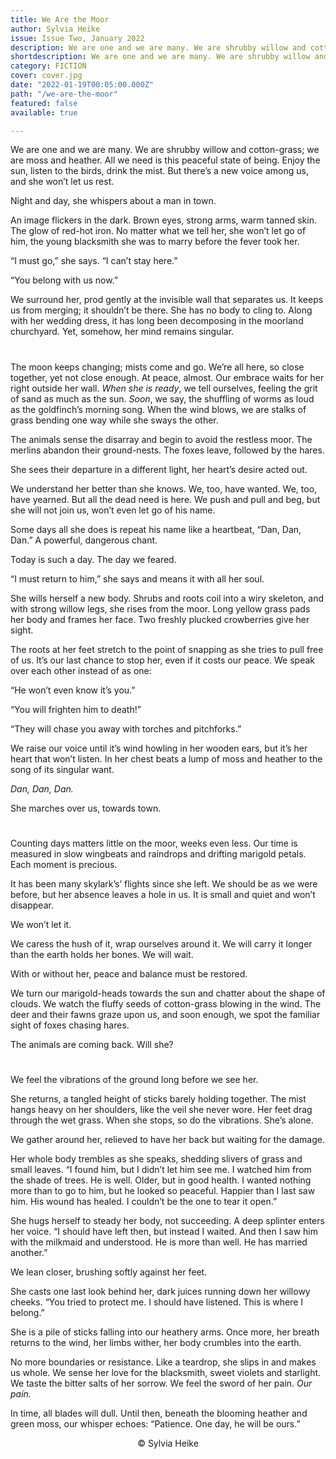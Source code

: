 ```yaml
---
title: We Are the Moor
author: Sylvia Heike
issue: Issue Two, January 2022
description: We are one and we are many. We are shrubby willow and cotton-grass; we are moss and heather. All we need is this peaceful state of being. Enjoy the sun, listen to the birds, drink the mist. But there’s a new voice among us, and she won’t let us rest. <p> Night and day, she whispers about a man in town.</p>
shortdescription: We are one and we are many. We are shrubby willow and cotton-grass; we are moss and heather. All we need is this peaceful state of being. Enjoy the sun, listen to the birds, drink the mist. But there’s a new voice among us, and she won’t let us rest. <p> Night and day, she whispers about a man in town. </p>
category: FICTION
cover: cover.jpg
date: "2022-01-19T00:05:00.000Z"
path: "/we-are-the-moor"
featured: false
available: true

---
```


We are one and we are many. We are shrubby willow and cotton-grass; we are moss and heather. All we need is this peaceful state of being. Enjoy the sun, listen to the birds, drink the mist. But there’s a new voice among us, and she won’t let us rest.

Night and day, she whispers about a man in town.

An image flickers in the dark. Brown eyes, strong arms, warm tanned skin. The glow of red-hot iron. No matter what we tell her, she won’t let go of him, the young blacksmith she was to marry before the fever took her.

“I must go,” she says. “I can’t stay here.”

“You belong with us now.”

We surround her, prod gently at the invisible wall that separates us. It keeps us from merging; it shouldn’t be there. She has no body to cling to. Along with her wedding dress, it has long been decomposing in the moorland churchyard. Yet, somehow, her mind remains singular.



#



The moon keeps changing; mists come and go. We’re all here, so close together, yet not close enough. At peace, almost. Our embrace waits for her right outside her wall. *When she is ready*, we tell ourselves, feeling the grit of sand as much as the sun. *Soon*, we say, the shuffling of worms as loud as the goldfinch’s morning song. When the wind blows, we are stalks of grass bending one way while she sways the other.

The animals sense the disarray and begin to avoid the restless moor. The merlins abandon their ground-nests. The foxes leave, followed by the hares.

She sees their departure in a different light, her heart’s desire acted out.

We understand her better than she knows. We, too, have wanted. We, too, have yearned. But all the dead need is here. We push and pull and beg, but she will not join us, won’t even let go of his name.

Some days all she does is repeat his name like a heartbeat, “Dan, Dan, Dan.” A powerful, dangerous chant.

Today is such a day. The day we feared.

“I must return to him,” she says and means it with all her soul.

She wills herself a new body. Shrubs and roots coil into a wiry skeleton, and with strong willow legs, she rises from the moor. Long yellow grass pads her body and frames her face. Two freshly plucked crowberries give her sight.

The roots at her feet stretch to the point of snapping as she tries to pull free of us. It’s our last chance to stop her, even if it costs our peace. We speak over each other instead of as one:

“He won’t even know it’s you.”

“You will frighten him to death!”

“They will chase you away with torches and pitchforks.”

We raise our voice until it’s wind howling in her wooden ears, but it’s her heart that won’t listen. In her chest beats a lump of moss and heather to the song of its singular want.

*Dan, Dan, Dan.*

She marches over us, towards town.



#



Counting days matters little on the moor, weeks even less. Our time is measured in slow wingbeats and raindrops and drifting marigold petals. Each moment is precious.

It has been many skylark’s’ flights since she left. We should be as we were before, but her absence leaves a hole in us. It is small and quiet and won’t disappear.

We won’t let it.

We caress the hush of it, wrap ourselves around it. We will carry it longer than the earth holds her bones. We will wait.

With or without her, peace and balance must be restored.

We turn our marigold-heads towards the sun and chatter about the shape of clouds. We watch the fluffy seeds of cotton-grass blowing in the wind. The deer and their fawns graze upon us, and soon enough, we spot the familiar sight of foxes chasing hares.

The animals are coming back. Will she?



#



We feel the vibrations of the ground long before we see her.

She returns, a tangled height of sticks barely holding together. The mist hangs heavy on her shoulders, like the veil she never wore. Her feet drag through the wet grass. When she stops, so do the vibrations. She’s alone.

We gather around her, relieved to have her back but waiting for the damage.

Her whole body trembles as she speaks, shedding slivers of grass and small leaves. “I found him, but I didn’t let him see me. I watched him from the shade of trees. He is well. Older, but in good health. I wanted nothing more than to go to him, but he looked so peaceful. Happier than I last saw him. His wound has healed. I couldn’t be the one to tear it open.”

She hugs herself to steady her body, not succeeding. A deep splinter enters her voice. “I should have left then, but instead I waited. And then I saw him with the milkmaid and understood. He is more than well. He has married another.”

We lean closer, brushing softly against her feet.

She casts one last look behind her, dark juices running down her willowy cheeks. “You tried to protect me. I should have listened. This is where I belong.”

She is a pile of sticks falling into our heathery arms. Once more, her breath returns to the wind, her limbs wither, her body crumbles into the earth.

No more boundaries or resistance. Like a teardrop, she slips in and makes us whole. We sense her love for the blacksmith, sweet violets and starlight. We taste the bitter salts of her sorrow. We feel the sword of her pain. *Our pain.*

In time, all blades will dull. Until then, beneath the blooming heather and green moss, our whisper echoes: “Patience. One day, he will be ours.”


<p style="text-align: center;">© Sylvia Heike</p>